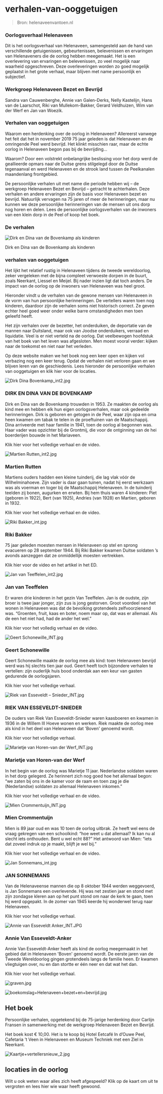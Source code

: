 # verhalen-van-ooggetuigen

> Bron: helenaveenvantoen.nl

### Oorlogsverhaal Helenaveen

Dit is het oorlogsverhaal van Helenaveen, samengesteld aan de hand van verschillende getuigenissen, gebeurtenissen, belevenissen en ervaringen van Helenaveners die de oorlog hebben meegemaakt. Het is een overlevering van ervaringen en belevenissen, zo veel mogelijk naar waarheid opgeschreven. Deze overleveringen worden zo goed mogelijk geplaatst in het grote verhaal, maar blijven met name persoonlijk en subjectief.

### Werkgroep Helenaveen Bezet en Bevrijd

Sandra van Cauwenberghe, Annie van Galen-Derks, Nelly Kastelijn, Hans van de Laarschot, Riki van Mullekom-Bakker, Gerard Veldhuizen, Wim van der Werf en Jan van Woezik.

### Verhalen van ooggetuigen

Waarom een herdenking over de oorlog in Helenaveen? Allereerst vanwege het feit dat het in november 2019 75 jaar geleden is dat Helenaveen en de omringende Peel werd bevrijd. Het klinkt misschien raar, maar de echte oorlog in Helenaveen begon pas bij de bevrijding…

Waarom? Door een volstrekt onbelangrijke beslissing voor het dorp werd de geallieerde opmars naar de Duitse grens stilgelegd door de Duitse tegenaanval en werd Helenaveen en de strook land tussen de Peelkanalen maandenlang frontgebied.

De persoonlijke verhalen uit met name die periode hebben wij – de werkgroep Helenaveen Bezet en Bevrijd – getracht te achterhalen. Deze verhalen en andere ervaringen zijn de basis voor Helenaveen bezet en bevrijd. Natuurlijk vervagen na 75 jaren of meer de herinneringen, maar nu kunnen we deze persoonlijke herinneringen van de mensen uit ons dorp nog horen en delen. Lees de persoonlijke oorlogsverhalen van de inwoners van een klein dorp in de Peel of koop het boek.

### De verhalen

![Dirk en Dina van de Bovenkamp als kinderen](images/verhalen-van-ooggetuigen/Dirk_en_Dina_Bovenkamp_web.jpg)

Dirk en Dina van de Bovenkamp als kinderen

### verhalen van ooggetuigen

Het lijkt het relatief rustig in Helenaveen tijdens de tweede wereldoorlog, zeker vergeleken met de bijna compleet verwoeste dorpen in de buurt, zoals Neerkant, Liessel en Meijel. Bij nader inzien ligt dat toch anders. De impact van de oorlog op de inwoners van Helenaveen was heel groot.

Hieronder vindt u de verhalen van de gewone mensen van Helenaveen in de vorm van hun persoonlijke herinneringen. De vertellers waren toen nog kinderen, daardoor zijn de verhalen soms niet historisch correct. Ze geven echter heel goed weer onder welke barre omstandigheden men toen geleefd heeft.

Het zijn verhalen over de bezetter, het onderduiken, de deportatie van de mannen naar Duitsland, maar ook van Joodse onderduikers, verraad en liquidatie. Veel is er niet verteld na de oorlog. Dat veelbewogen hoofdstuk van het boek van het leven was afgesloten. Men moest vooral verder: kijken naar de toekomst en niet naar het verleden.

Op deze website maken we het boek nog een keer open en kijken vol verbazing nog een keer terug. Opdat de verhalen niet verloren gaan en we blijven leren van de geschiedenis. Lees hieronder de persoonlijke verhalen van ooggetuigen en klik hier voor de locaties.

![Dirk Dina Bovenkamp_int2.jpg](images/verhalen-van-ooggetuigen/Dirk_Dina_Bovenkamp_int2.jpg)

### DIRK EN DINA VAN DE BOVENKAMP

Dirk en Dina van de Bovenkamp trouwden in 1953. Ze maakten de oorlog als kind mee en hebben elk hun eigen oorlogsverhalen, maar ook gedeelde herinneringen. Dirk is geboren en getogen in de Peel, waar zijn opa en oma heen kwamen om tabak te telen in de proeftuinen van de Maatschappij. Dina arriveerde met haar familie in 1941, toen de oorlog al begonnen was. Haar vader was opzichter bij de Grontmij, die voor de ontginning van de hei boerderijen bouwde in het Mariaveen.

Klik hier voor het volledige verhaal en de video.

![Martien Rutten_int2.jpg](images/verhalen-van-ooggetuigen/Martien_Rutten_int2.jpg)

### Martien Rutten

Martiens ouders hadden een kleine tuinderij, die lag vlak vóór de Wilhelminahoeve. Zijn vader is daar gaan tuinen, nadat hij eerst werkzaam was als voerman en toger bij de Maatschappij Helenaveen. In de tuinderij teelden zij bonen, augurken en erwten. Bij hem thuis waren 4 kinderen: Piet (geboren in 1922), Bert (van 1925), Andries (van 1928) en Martien, geboren in 1932.

Klik hier voor het volledige verhaal en de video.

![Riki Bakker_int.jpg](images/verhalen-van-ooggetuigen/Riki_Bakker_int.jpg)

### Riki Bakker

75 jaar geleden moesten mensen in Helenaveen op stel en sprong evacueren op 28 september 1944. Bij Riki Bakker kwamen Duitse soldaten ’s avonds aanzeggen dat ze onmiddellijk moesten vertrekken.

Klik hier voor de video en het artikel in het ED.

![Jan van Teeffelen_int2.jpg](images/verhalen-van-ooggetuigen/Jan_van_Teeffelen_int2.jpg)

### Jan van Teeffelen

Er waren drie kinderen in het gezin Van Teeffelen. Jan is de oudste, zijn broer is twee jaar jonger, zijn zus is jong gestorven. Groot voordeel van het wonen in Helenaveen was dat de bevolking grotendeels zelfvoorzienend was. “Groenten, fruit, kaas en boter, noem maar op, dat was er allemaal. Als de een het niet had, had de ander het wel.”

Klik hier voor het volledig verhaal en de video.

![Geert Schonewille_INT.jpg](images/geert-schonewille/Geert_Schonewille_INT.jpg)

### Geert Schonewille

Geert Schonewille maakte de oorlog mee als kind: toen Helenaveen bevrijd werd was hij slechts tien jaar oud. Geert heeft toch bijzondere verhalen te vertellen: zijn ouderlijk huis bood onderdak aan een keur van gasten gedurende de oorlogsjaren.

Klik hier voor het volledige verhaal.

![Riek van Esseveldt – Snieder_INT.jpg](images/riek-van-esseveldt-snieder/Riek_van_Esseveldt__E2_80_93_Snieder_INT.jpg)

### RIEK VAN ESSEVELDT-SNIEDER

De ouders van Riek Van Esseveldt-Snieder waren kaasboeren en kwamen in 1936 in de Willem III Hoeve wonen en werken. Riek maakte de oorlog mee als kind in het deel van Helenaveen dat 'Boven' genoemd wordt.

Klik hier voor het volledige verhaal.

![Marietje van Horen-van der Werf_INT.jpg](images/verhalen-van-ooggetuigen/Marietje_van_Horen-van_der_Werf_INT.jpg)

### Marietje van Horen-van der Werf

In het begin van de oorlog was Marietje 11 jaar. Nederlandse soldaten waren in het dorp gelegerd. Ze herinnert zich nog goed hoe het allemaal begon: “we zaten bij ons in de kamer voor de raam en toen zag je die (Nederlandse) soldaten zo allemaal Helenaveen inkomen.”

Klik hier voor het volledige verhaal en de video.

![Mien Crommentuijn_INT.jpg](images/verhalen-van-ooggetuigen/Mien_Crommentuijn_INT.jpg)

### Mien Crommentuijn

Mien is 89 jaar oud en was 10 toen de oorlog uitbrak. Ze heeft wel eens de vraag gekregen van een schoolkind: “hoe weet u dat allemaal? Ik kan nu al slecht iets onthouden. Bent u wel echt 88?” Het antwoord van Mien: “iets dat zoveel indruk op je maakt, blijft je wel bij.”

Klik hier voor het volledige verhaal en de video.

![Jan Sonnemans_int.jpg](images/jan-sonnemans/Jan_Sonnemans_int.jpg)

### JAN SONNEMANS

Van de Helenaveense mannen die op 8 oktober 1944 werden weggevoerd, is Jan Sonnemans een overlevende. Hij was net zestien jaar en stond met zijn zondagse kleren aan op het punt stond om naar de kerk te gaan, toen hij werd opgepakt. In de zomer van 1945 keerde hij wonderwel terug naar Helenaveen.

Klik hier voor het volledige verhaal.

![Annie van Esseveldt Anker_INT.JPG](images/annie-van-esseveldt-anker/Annie_van_Esseveldt_Anker_INT.JPG)

### Annie Van Esseveldt-Anker

Annie Van Esseveldt-Anker heeft als kind de oorlog meegemaakt in het gebied dat in Helenaveen 'Boven' genoemd wordt. De eerste jaren van de Tweede Wereldoorlog gingen grotendeels langs de familie heen. Er kwamen vliegtuigen over, nu en dan stortte er één neer en dat wat het dan.

Klik hier voor het volledige verhaal.

![graven.jpg](images/verhalen-van-ooggetuigen/graven.jpg)

![boekomslag+Helenaveen+bezet+en+bevrijd.jpg](images/verhalen-van-ooggetuigen/boekomslag_2BHelenaveen_2Bbezet_2Ben_2Bbevrijd.jpg)

## Het boek

Persoonlijke verhalen, opgetekend bij de 75-jarige herdenking door Carlijn Fransen in samenwerking met de werkgroep Helenaveen Bezet en Bevrijd.

Het boek kost € 10,00. Het is te koop bij Hotel Eetcafé In d’Ouwe Peel, Cafetaria ’t Veen in Helenaveen en Museum Techniek met een Ziel in Neerkant.

![Kaartje+vertellersnieuw_2.jpg](images/verhalen-van-ooggetuigen/Kaartje_2Bvertellersnieuw_2.jpg)

## locaties in de oorlog

Wilt u ook weten waar alles zich heeft afgespeeld? Klik op de kaart om uit te vergroten en lees hier wie waar heeft gewoond.
